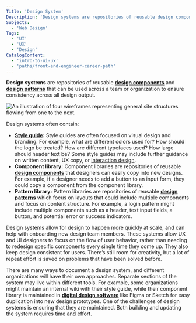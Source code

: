```yaml
---
Title: 'Design System'
Description: 'Design systems are repositories of reusable design components and design patterns that can be used across a team or organization to ensure consistency across all design output.'
Subjects:
  - 'Web Design'
Tags:
  - 'UI'
  - 'UX'
  - 'Design'
CatalogContent:
  - 'intro-to-ui-ux'
  - 'paths/front-end-engineer-career-path'
---
```


**Design systems** are repositories of reusable **[design components](https://www.codecademy.com/resources/docs/uiux/design-component)** and **[design patterns](https://www.codecademy.com/resources/docs/uiux/design-pattern)** that can be used across a team or organization to ensure consistency across all design output.

![An illustration of four wireframes representing general site structures flowing from one to the next.](https://raw.githubusercontent.com/Codecademy/docs/main/media/design-system.png)

Design systems often contain:

- **[Style guide](https://www.codecademy.com/resources/docs/uiux/style-guide):** Style guides are often focused on visual design and branding. For example, what are different colors used for? How should the logo be treated? How are different typefaces used? How large should header text be? Some style guides may include further guidance on written content, UX copy, or [interaction design](https://www.codecademy.com/resources/docs/uiux/interaction-design).
- **Component library:** Component libraries are repositories of reusable **[design components](ttps://www.codecademy.com/resources/docs/uiux/design-component)** that designers can easily copy into new designs. For example, if a designer needs to add a button to an input form, they could copy a component from the component library.
- **Pattern library:** Pattern libraries are repositories of reusable **[design patterns](https://www.codecademy.com/resources/docs/uiux/design-pattern)** which focus on layouts that could include multiple components and focus on content structure. For example, a login pattern might include multiple components such as a header, text input fields, a button, and potential error or success indicators.

Design systems allow for design to happen more quickly at scale, and can help with onboarding new design team members. These systems allow UX and UI designers to focus on the flow of user behavior, rather than needing to redesign specific components every single time they come up. They also keep design consistent for users. There’s still room for creativity, but a lot of repeat effort is saved on problems that have been solved before.

There are many ways to document a design system, and different organizations will have their own approaches. Separate sections of the system may live within different tools. For example, some organizations might maintain an internal wiki with their style guide, while their component library is maintained in **[digital design software](https://www.codecademy.com/resources/docs/uiux/design-software)** like Figma or Sketch for easy duplication into new design prototypes. One of the challenges of design systems is ensuring that they are maintained. Both building and updating the system requires time and effort.
